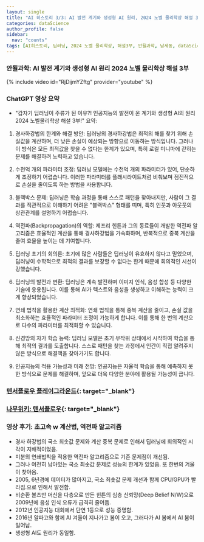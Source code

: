 ```yaml
---
layout: single
title: "AI 히스토리 3/3: AI 발전 계기와 생성형 AI 원리, 2024 노벨 물리학상 해설 3부"
categories: dataScience
author_profile: false
sidebar:
  nav: "counts"
tags: [AI히스토리, 딥러닝, 2024 노벨 물리학상, 해설3부, 안될과학, 남세동, dataScience, AI]
---
```


### 안될과학: AI 발전 계기와 생성형 AI 원리 2024 노벨 물리학상 해설 3부

{% include video id="RjDijmYZftg" provider="youtube" %}

### ChatGPT 영상 요약

* "갑자기 딥러닝이 주류가 된 이유?! 인공지능의 발전이 온 계기와 생성형 AI의 원리 2024 노벨물리학상 해설 3부!" 요약:

1. 경사하강법의 한계와 해결 방안: 딥러닝의 경사하강법은 최적의 해를 찾기 위해 손실값을 계산하며, 더 낮은 손실이 예상되는 방향으로 이동하는 방식입니다. 그러나 이 방식은 모든 최적값을 찾을 수 없다는 한계가 있으며, 특히 로컬 미니마에 갇히는 문제를 해결하려 노력하고 있습니다.

2. 수천억 개의 파라미터 조정: 딥러닝 모델에는 수천억 개의 파라미터가 있어, 단순하게 조정하기 어렵습니다. 이러한 파라미터를 플래시라이트처럼 비춰보며 점진적으로 손실을 줄이도록 하는 방법을 사용합니다.

3. 블랙박스 문제: 딥러닝은 학습 과정을 통해 스스로 패턴을 찾아내지만, 사람이 그 결과를 직관적으로 이해하기 어려운 "블랙박스" 형태를 띠며, 특히 인풋과 아웃풋의 상관관계를 설명하기 어렵습니다.

4. 역전파(Backpropagation)의 역할: 제프리 힌튼과 그의 동료들이 개발한 역전파 알고리즘은 효율적인 계산을 통해 경사하강법을 가속화하며, 반복적으로 중복 계산을 줄여 효율을 높이는 데 기여합니다.

5. 딥러닝 초기의 회의론: 초기에 많은 사람들은 딥러닝이 유효하지 않다고 믿었으며, 딥러닝이 수학적으로 최적의 결과를 보장할 수 없다는 한계 때문에 회의적인 시선이 강했습니다.

6. 딥러닝의 발전과 변환: 딥러닝은 계속 발전하며 이미지 인식, 음성 합성 등 다양한 기술에 응용됩니다. 이를 통해 AI가 텍스트와 음성을 생성하고 이해하는 능력이 크게 향상되었습니다.

7. 연쇄 법칙을 활용한 계산 최적화: 연쇄 법칙을 통해 중복 계산을 줄이고, 손실 값을 최소화하는 효율적인 파라미터 조정이 가능하게 합니다. 이를 통해 한 번의 계산으로 다수의 파라미터를 최적화할 수 있습니다.

8. 신경망의 자가 학습 능력: 딥러닝 모델은 초기 무작위 상태에서 시작하여 학습을 통해 최적의 결과를 도출합니다. 스스로 패턴을 찾는 과정에서 인간이 직접 알려주지 않은 방식으로 해결책을 찾아가기도 합니다.

9. 인공지능의 적용 가능성과 미래 전망: 인공지능은 자율적 학습을 통해 예측하지 못한 방식으로 문제를 해결하며, 앞으로 더욱 다양한 분야에 활용될 가능성이 큽니다.

### [텐서플로우 플레이그라운드](https://playground.tensorflow.org/#activation=tanh&batchSize=10&dataset=circle&regDataset=reg-plane&learningRate=0.03&regularizationRate=0&noise=0&networkShape=4,2&seed=0.31849&showTestData=false&discretize=false&percTrainData=50&x=true&y=true&xTimesY=false&xSquared=false&ySquared=false&cosX=false&sinX=false&cosY=false&sinY=false&collectStats=false&problem=classification&initZero=false&hideText=false){: target="_blank"}

### [나무위키: 텐서플로우](https://namu.wiki/w/TensorFlow?from=%ED%85%90%EC%84%9C%ED%94%8C%EB%A1%9C%EC%9A%B0){: target="_blank"}

### 영상 후기: 초고속 w 계산법, 역전파 알고리즘
* 경사 하강법의 국소 최솟값 문제와 계산 중복 문제로 인해서 딥러닝에 회의적인 시각이 지배적이었음.
* 미분의 연쇄법칙을 적용한 역전파 알고리즘으로 기존 문제점이 개선됨.
* 그러나 여전히 남아있는 국소 최솟값 문제로 성능의 한계가 있었음. 또 한번의 겨울이 찾아옴.
* 2005, 6년경에 데이터가 많아지고, 국소 최솟값 문제 개선과 함께 CPU/GPU가 빨라짐.으로 인해서 발전함.
* 비순환 볼츠만 머신을 다층으로 만든 힌튼의 심층 신뢰망(Deep Belief N/W)으로 2009년에 음성 인식 오류가 급격히 줄어듬.
* 2012년 인공지능 대회에서 단연 1등으로 성능 증명함.
* 2016년 알파고와 함께 AI 겨울이 지나가고 봄이 오고, 그러다가 AI 봄에서 AI 붐이 일어남.
* 생성형 AI도 원리가 동일함.